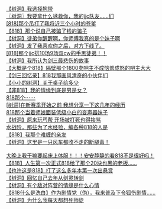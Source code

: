 [【树洞】我选择狗带](http://tieba.baidu.com/p/4098277035?see_lz=1&pn=)   
[〖树洞〗我要拿什么拯救你，我的jjc队友……们](http://tieba.baidu.com/p/4098859158?see_lz=1&pn=)   
[[818]那个吊打了我将近三个小时的苍爹](http://tieba.baidu.com/p/4098246934?see_lz=1&pn=)   
[【818】那个说自己被骗了钱的骗子](http://tieba.baidu.com/p/4099358177?see_lz=1&pn=)   
[【树洞】徒弟你醒醒啊，你师傅我真的是个妹子啊](http://tieba.baidu.com/p/4098464003?see_lz=1&pn=)   
[【树洞】发了我喜欢你之后，对方下线了。](http://tieba.baidu.com/p/4100010663?see_lz=1&pn=)   
[[818]那个jjc排10场9场双cw的手黑徒弟！！](http://tieba.baidu.com/p/4098771205?see_lz=1&pn=)   
[【树洞】我所认为剑三最悲伤的故事](http://tieba.baidu.com/p/4099470106?see_lz=1&pn=)   
[【大概是个818】隔壁那个1800卖吧主不成恼羞成怒的吧主大大](http://tieba.baidu.com/p/4099456984?see_lz=1&pn=)   
[【剑三回忆录】818我那画风清奇的小伙伴们](http://tieba.baidu.com/p/4099213059?see_lz=1&pn=)   
[【小小的树洞】关于桌子给多少](http://tieba.baidu.com/p/4099986299?see_lz=1&pn=)   
[【非818】我的情缘到底是男是女？](http://tieba.baidu.com/p/4098244496?see_lz=1&pn=)   
[818那个⋯⋯](http://tieba.baidu.com/p/4098481052?see_lz=1&pn=)   
[[树洞]在新赛季开始之前 我想分享一下这几年的经历](http://tieba.baidu.com/p/4099999973?see_lz=1&pn=)   
[818那个当着师娘面装低级小白的变声器妹子](http://tieba.baidu.com/p/4098404343?see_lz=1&pn=)   
[【树洞】原来玩丐帮 开场被打死也得挨骂](http://tieba.baidu.com/p/4099642707?see_lz=1&pn=)   
[水战阶，那些为了水经验，编各种818的人是](http://tieba.baidu.com/p/4099982231?see_lz=1&pn=)   
[【818】我那个难缠的亲友](http://tieba.baidu.com/p/4099706973?see_lz=1&pn=)   
[【树洞】这里是一只风车都收不走的断腿毒！](http://tieba.baidu.com/p/4099344552?see_lz=1&pn=)   
[](http://tieba.baidu.com/p/4099184256?see_lz=1&pn=)   
[大晚上我干嘛要起床上体服！！！安安静静的看818不是很好吗！](http://tieba.baidu.com/p/4098358869?see_lz=1&pn=)   
[【818】人生第一次正式818给了那个20块也黑的老板……](http://tieba.baidu.com/p/4099743479?see_lz=1&pn=)   
[【也许这是818】打了这么多年本第一次出悬赏](http://tieba.baidu.com/p/4099869248?see_lz=1&pn=)   
[【树洞】回忆自己去年从剑灵转剑](http://tieba.baidu.com/p/4098978555?see_lz=1&pn=)   
[【树洞】有个敌对阵营的情缘是什么心情](http://tieba.baidu.com/p/4098811157?see_lz=1&pn=)   
[【818什么是洗白】作为剧情党（伪），我来普及下令狐伤剧情……](http://tieba.baidu.com/p/4098862860?see_lz=1&pn=)   
[【树洞】为什么我每天都想死师徒](http://tieba.baidu.com/p/4099145186?see_lz=1&pn=)   
